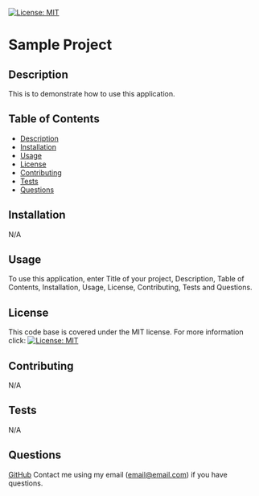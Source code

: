 [![License: MIT](https://img.shields.io/badge/License-MIT-yellow.svg)](https://opensource.org/licenses/MIT)
# Sample Project

## Description
This is to demonstrate how to use this application.

## Table of Contents
  * [Description](#description)
  * [Installation](#installation)
  * [Usage](#usage)
  * [License](#license)
  * [Contributing](#contributing)
  * [Tests](#tests)
  * [Questions](#questions)

## Installation
N/A

## Usage
To use this application, enter Title of your project, Description, Table of Contents, Installation, Usage, License, Contributing, Tests and Questions.

## License
This code base is covered under the MIT license. For more information click: [![License: MIT](https://img.shields.io/badge/License-MIT-yellow.svg)](https://opensource.org/licenses/MIT)

## Contributing
N/A

## Tests
N/A

## Questions
[GitHub](https://github.com/yumikakido)
Contact me using my email (email@email.com) if you have questions.

